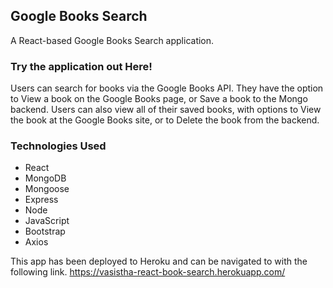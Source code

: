 ## Google Books Search
A React-based Google Books Search application.

### Try the application out Here!

Users can search for books via the Google Books API. They have the option to View a book on the Google Books page, or Save a book to the Mongo backend.
Users can also view all of their saved books, with options to View the book at the Google Books site, or to Delete the book from the backend.
### Technologies Used
* React
* MongoDB
* Mongoose
* Express
* Node
* JavaScript
* Bootstrap
* Axios

This app has been deployed to Heroku and can be navigated to with the following link. https://vasistha-react-book-search.herokuapp.com/